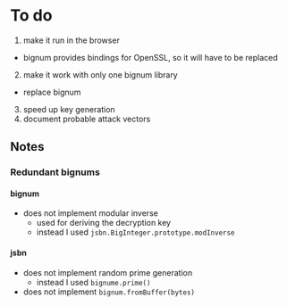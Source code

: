 # To do

1. make it run in the browser
  * bignum provides bindings for OpenSSL, so it will have to be replaced
2. make it work with only one bignum library
  * replace bignum
3. speed up key generation
4. document probable attack vectors

## Notes

### Redundant bignums

#### bignum

* does not implement modular inverse
  * used for deriving the decryption key
  * instead I used `jsbn.BigInteger.prototype.modInverse`

#### jsbn

* does not implement random prime generation
  * instead I used `bignume.prime()`
* does not implement `bignum.fromBuffer(bytes)`


